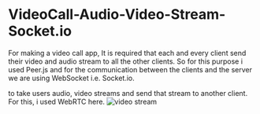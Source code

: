 # VideoCall-Audio-Video-Stream-Socket.io
For making a video call app, It is required that each and every client send their video and audio stream to all the other clients.
So for this purpose  i used Peer.js and for the communication between the clients and the server we are using WebSocket i.e. Socket.io.

to take users audio, video streams and send that stream to another client. For this, i used  WebRTC here.
![video stream](https://github.com/BheshRajNeupane/VideoCall-Audio-Video-Stream-Socket.io/assets/108607897/45232545-f291-4625-b668-24835e495243)

